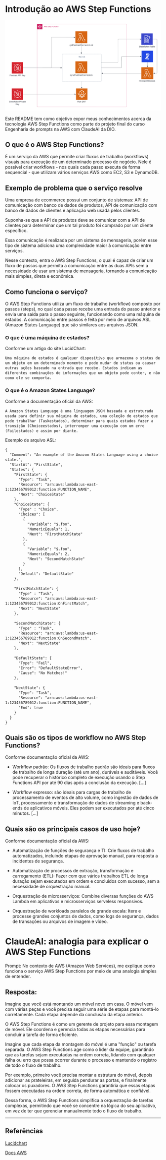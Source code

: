 # Introdução ao AWS Step Functions

![step_functions](step_functions.png)

Este README tem como objetivo expor meus conhecimentos acerca da tecnologia AWS Step Functions como parte do projeto final do curso Engenharia de prompts na AWS com ClaudeAI da DIO. 

## O que é o AWS Step Functions?

É um serviço da AWS que permite criar fluxos de trabalho (workflows) visuais para execução de um determinado processo de negócio. Nele é possível criar workflows - nos quais cada passo executa de forma sequencial - que utilizam vários serviços AWS como EC2, S3 e DynamoDB.

## Exemplo de problema que o serviço resolve

Uma empresa de ecommerce possui um conjunto de sistemas: API de comunicação com banco de dados de produtos, API de comunicação com banco de dados de clientes e aplicação web usada pelos clientes. 

Suponha-se que a API de produtos deve se comunicar com a API de clientes para determinar que um tal produto foi comprado por um cliente específico. 

Essa comunicação é realizada por um sistema de mensageria, porém esse tipo de sistema adiciona uma complexidade maior à comunicação entre serviços.

Nesse contexto, entra o AWS Step Functions, o qual é capaz de criar um fluxo de passos que permita a comunicação entre as duas APIs sem a necessidade de usar um sistema de mensageria, tornando a comunicação mais simples, direta e econômica.

## Como funciona o serviço?

O AWS Step Functions utiliza um fluxo de trabalho (workflow) composto por passos (steps), no qual cada passo recebe uma entrada do passo anterior e envia uma saída para o passo seguinte, funcionando como uma máquina de estados. A comunicação entre passos é feita por meio de arquivos ASL (Amazon States Language) que são similares aos arquivos JSON.

### O que é uma máquina de estados?

Conforme um artigo do site LucidChart: 

    Uma máquina de estados é qualquer dispositivo que armazena o status de um objeto em um determinado momento e pode mudar de status ou causar outras ações baseado na entrada que recebe. Estados indicam as diferentes combinações de informações que um objeto pode conter, e não como ele se comporta.

### O que é o Amazon States Language?

Conforme a documentação oficial da AWS:

    A Amazon States Language é uma linguagem JSON baseada e estruturada usada para definir sua máquina de estados, uma coleção de estados que pode trabalhar (Taskestados), determinar para quais estados fazer a transição (Choiceestados), interromper uma execução com um erro (Failestados) e assim por diante.

Exemplo de arquivo ASL:

```
{
  "Comment": "An example of the Amazon States Language using a choice state.",
  "StartAt": "FirstState",
  "States": {
    "FirstState": {
      "Type": "Task",
      "Resource": "arn:aws:lambda:us-east-1:123456789012:function:FUNCTION_NAME",
      "Next": "ChoiceState"
    },
    "ChoiceState": {
      "Type" : "Choice",
      "Choices": [
        {
          "Variable": "$.foo",
          "NumericEquals": 1,
          "Next": "FirstMatchState"
        },
        {
          "Variable": "$.foo",
          "NumericEquals": 2,
          "Next": "SecondMatchState"
        }
      ],
      "Default": "DefaultState"
    },

    "FirstMatchState": {
      "Type" : "Task",
      "Resource": "arn:aws:lambda:us-east-1:123456789012:function:OnFirstMatch",
      "Next": "NextState"
    },

    "SecondMatchState": {
      "Type" : "Task",
      "Resource": "arn:aws:lambda:us-east-1:123456789012:function:OnSecondMatch",
      "Next": "NextState"
    },

    "DefaultState": {
      "Type": "Fail",
      "Error": "DefaultStateError",
      "Cause": "No Matches!"
    },

    "NextState": {
      "Type": "Task",
      "Resource": "arn:aws:lambda:us-east-1:123456789012:function:FUNCTION_NAME",
      "End": true
    }
  }
}
```

## Quais são os tipos de workflow no AWS Step Functions?

Conforme documentação oficial da AWS:

- Workflow padrão: Os fluxos de trabalho padrão são ideais para fluxos de trabalho de longa duração (até um ano), duráveis e auditáveis. Você pode recuperar o histórico completo de execução usando o Step Functions API por até 90 dias após a conclusão da execução. [...]

- Workflow expresso: são ideais para cargas de trabalho de processamento de eventos de alto volume, como ingestão de dados de IoT, processamento e transformação de dados de streaming e back-ends de aplicativos móveis. Eles podem ser executados por até cinco minutos. [...]

## Quais são os principais casos de uso hoje?

Conforme documentação oficial da AWS:

- Automatização de funções de segurança e TI: Crie fluxos de trabalho automatizados, incluindo etapas de aprovação manual, para resposta a incidentes de segurança.

- Automatização de processos de extração, transformação e carregamento (ETL): Fazer com que vários trabalhos ETL de longa duração sejam executados em ordem e concluídos com sucesso, sem a necessidade de orquestração manual.

- Orquestração de microsserviços: Combine diversas funções do AWS Lambda em aplicativos e microsserviços serveless responsivos.

- Orquestração de workloads paralelos de grande escala: Itere e processe grandes conjuntos de dados, como logs de segurança, dados de transações ou arquivos de imagem e vídeo.

# ClaudeAI: analogia para explicar o AWS Step Functions

Prompt: No contexto de AWS (Amazon Web Services), me explique como funciona o serviço AWS Step Functions por meio de uma analogia simples de entender.

Resposta: 
---
Imagine que você está montando um móvel novo em casa. O móvel vem com várias peças e você precisa seguir uma série de etapas para montá-lo corretamente. Cada etapa depende da conclusão da etapa anterior.

O AWS Step Functions é como um gerente de projeto para essa montagem de móvel. Ele coordena e gerencia todas as etapas necessárias para concluir a tarefa de forma eficiente.

Imagine que cada etapa da montagem do móvel é uma "função" ou tarefa separada. O AWS Step Functions age como o líder da equipe, garantindo que as tarefas sejam executadas na ordem correta, lidando com qualquer falha ou erro que possa ocorrer durante o processo e mantendo o registro de todo o fluxo de trabalho.

Por exemplo, primeiro você precisa montar a estrutura do móvel, depois adicionar as prateleiras, em seguida pendurar as portas, e finalmente colocar os puxadores. O AWS Step Functions garantiria que essas etapas fossem executadas na ordem correta, de forma automática e confiável.

Dessa forma, o AWS Step Functions simplifica a orquestração de tarefas complexas, permitindo que você se concentre na lógica do seu aplicativo, em vez de ter que gerenciar manualmente todo o fluxo de trabalho.

---

## Referências

[Lucidchart](www.lucidchart.com)

[Docs AWS](https://docs.aws.amazon.com/pt_br/)